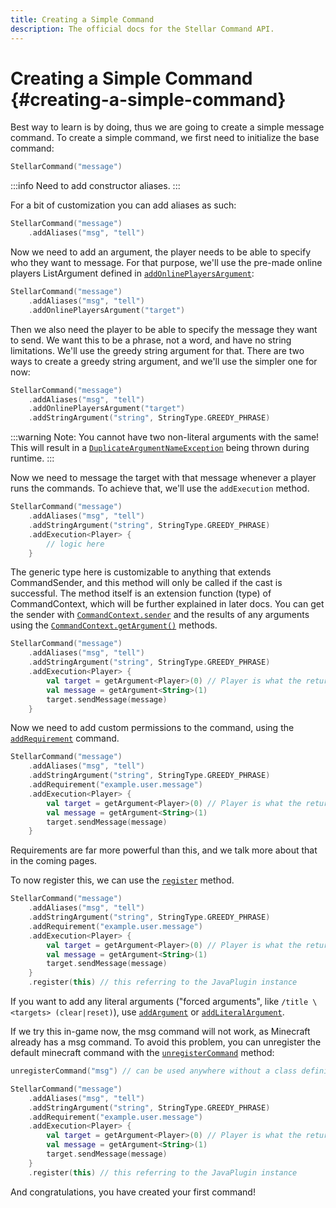 ```yaml
---
title: Creating a Simple Command
description: The official docs for the Stellar Command API.
---
```


# Creating a Simple Command {#creating-a-simple-command}

Best way to learn is by doing, thus we are going to create a simple message command. To create a simple command, we first need to initialize the base command:

```kotlin
StellarCommand("message")
```

:::info
Need to add constructor aliases.
:::

For a bit of customization you can add aliases as such:

```kotlin
StellarCommand("message")
    .addAliases("msg", "tell")
```

Now we need to add an argument, the player needs to be able to specify who they want to message. For that purpose, we'll use the pre-made online players ListArgument defined in [`addOnlinePlayersArgument`](https://github.com/UndefinedCreations/Stellar/blob/34fb887add0b257ff59e3e49df7c6cbe6cdc8522/common/src/main/kotlin/com/undefined/stellar/argument/ArgumentHandler.kt#L362):

```kotlin
StellarCommand("message")
    .addAliases("msg", "tell")
    .addOnlinePlayersArgument("target")
```

Then we also need the player to be able to specify the message they want to send. We want this to be a phrase, not a word, and have no string limitations. We'll use the greedy string argument for that. There are two ways to create a greedy string argument, and we'll use the simpler one for now:

```kotlin
StellarCommand("message")
    .addAliases("msg", "tell")
    .addOnlinePlayersArgument("target")
    .addStringArgument("string", StringType.GREEDY_PHRASE)
```

:::warning
Note: You cannot have two non-literal arguments with the same! This will result in a [`DuplicateArgumentNameException`](https://github.com/UndefinedCreations/Stellar/blob/4ede2e9b8a195d5b675beaca8be5eecd4cc4e606/common/src/main/kotlin/com/undefined/stellar/exception/DuplicateArgumentNameException.kt#L7) being thrown during runtime.
:::

Now we need to message the target with that message whenever a player runs the commands. To achieve that, we'll use the `addExecution` method.

```kotlin
StellarCommand("message")
    .addAliases("msg", "tell")
    .addStringArgument("string", StringType.GREEDY_PHRASE)
    .addExecution<Player> {
        // logic here
    }
```

The generic type here is customizable to anything that extends CommandSender, and this method will only be called if the cast is successful. The method itself is an extension function (type) of CommandContext, which will be further explained in later docs. You can get the sender with [`CommandContext.sender`](https://github.com/UndefinedCreations/Stellar/blob/4ede2e9b8a195d5b675beaca8be5eecd4cc4e606/common/src/main/kotlin/com/undefined/stellar/data/argument/CommandContext.kt#L7) and the results of any arguments using the [`CommandContext.getArgument()`](https://github.com/UndefinedCreations/Stellar/blob/4ede2e9b8a195d5b675beaca8be5eecd4cc4e606/common/src/main/kotlin/com/undefined/stellar/data/argument/CommandContext.kt#L9) methods.

```kotlin
StellarCommand("message")
    .addAliases("msg", "tell")
    .addStringArgument("string", StringType.GREEDY_PHRASE)
    .addExecution<Player> {
        val target = getArgument<Player>(0) // Player is what the return value will be casted to, and 0 is the index of the argument
        val message = getArgument<String>(1)
        target.sendMessage(message)
    }
```

Now we need to add custom permissions to the command, using the [`addRequirement`](https://github.com/UndefinedCreations/Stellar/blob/4ede2e9b8a195d5b675beaca8be5eecd4cc4e606/common/src/main/kotlin/com/undefined/stellar/AbstractStellarCommand.kt#L90) command.

```kotlin
StellarCommand("message")
    .addAliases("msg", "tell")
    .addStringArgument("string", StringType.GREEDY_PHRASE)
    .addRequirement("example.user.message")
    .addExecution<Player> {
        val target = getArgument<Player>(0) // Player is what the return value will be casted to, and 0 is the index of the argument
        val message = getArgument<String>(1)
        target.sendMessage(message)
    }
```

Requirements are far more powerful than this, and we talk more about that in the coming pages.

To now register this, we can use the [`register`](https://github.com/UndefinedCreations/Stellar/blob/4ede2e9b8a195d5b675beaca8be5eecd4cc4e606/common/src/main/kotlin/com/undefined/stellar/AbstractStellarCommand.kt#L354) method.

```kotlin
StellarCommand("message")
    .addAliases("msg", "tell")
    .addStringArgument("string", StringType.GREEDY_PHRASE)
    .addRequirement("example.user.message")
    .addExecution<Player> {
        val target = getArgument<Player>(0) // Player is what the return value will be casted to, and 0 is the index of the argument
        val message = getArgument<String>(1)
        target.sendMessage(message)
    }
    .register(this) // this referring to the JavaPlugin instance
```

If you want to add any literal arguments ("forced arguments", like `/title \<targets> (clear|reset)`), use [`addArgument`](https://github.com/UndefinedCreations/Stellar/blob/4ede2e9b8a195d5b675beaca8be5eecd4cc4e606/common/src/main/kotlin/com/undefined/stellar/AbstractStellarCommand.kt#L369) or [`addLiteralArgument`](https://github.com/UndefinedCreations/Stellar/blob/4ede2e9b8a195d5b675beaca8be5eecd4cc4e606/common/src/main/kotlin/com/undefined/stellar/AbstractStellarCommand.kt#L374).

If we try this in-game now, the msg command will not work, as Minecraft already has a msg command. To avoid this problem, you can unregister the default minecraft command with the [`unregisterCommand`](https://github.com/UndefinedCreations/Stellar/blob/4ede2e9b8a195d5b675beaca8be5eecd4cc4e606/paper/api/src/main/kotlin/com/undefined/stellar/util/CommandUtil.kt#L136) method:

```kotlin
unregisterCommand("msg") // can be used anywhere without a class definition

StellarCommand("message")
    .addAliases("msg", "tell")
    .addStringArgument("string", StringType.GREEDY_PHRASE)
    .addRequirement("example.user.message")
    .addExecution<Player> {
        val target = getArgument<Player>(0) // Player is what the return value will be casted to, and 0 is the index of the argument
        val message = getArgument<String>(1)
        target.sendMessage(message)
    }
    .register(this) // this referring to the JavaPlugin instance
```

And congratulations, you have created your first command!